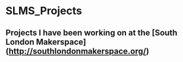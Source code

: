 # SLMS_Projects

## Projects I have been working on at the [South London Makerspace] (http://southlondonmakerspace.org/) 


